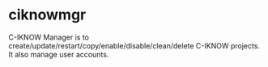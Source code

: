 ciknowmgr
=========

C-IKNOW Manager is to create/update/restart/copy/enable/disable/clean/delete C-IKNOW projects. 
It also manage user accounts.
